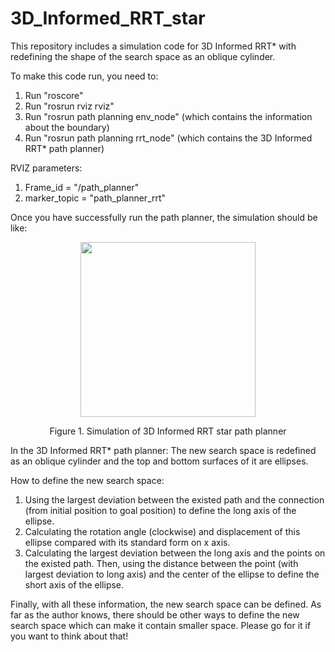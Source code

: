 # 3D_Informed_RRT_star

This repository includes a simulation code for 3D Informed RRT* with redefining the shape of the search space as an oblique cylinder. 

To make this code run, you need to:
1. Run "roscore"
2. Run "rosrun rviz rviz"
3. Run "rosrun path planning env_node" (which contains the information about the boundary)
4. Run "rosrun path planning rrt_node" (which contains the 3D Informed RRT* path planner)

RVIZ parameters:  <br  />
1. Frame_id = "/path_planner"  <br  />
2. marker_topic = "path_planner_rrt"  <br  />

Once you have successfully run the path planner, the simulation should be like:

<p align="center">
  <img width="280" height="280" src="https://github.com/newdexterity/Aerial-Grasping-Robot-Hands/blob/master/Media/prototype.png">
</p>

<p align="center"> 
  Figure 1. Simulation of 3D Informed RRT star path planner
</p>

In the 3D Informed RRT* path planner:
The new search space is redefined as an oblique cylinder and the top and bottom surfaces of it are ellipses.

How to define the new search space: 
1. Using the largest deviation between the existed path and the connection (from initial position to goal position) to define the long axis of the ellipse. 
2. Calculating the rotation angle (clockwise) and displacement of this ellipse compared with its standard form on x axis. 
3. Calculating the largest deviation between the long axis and the points on the existed path. Then, using the distance between the point (with largest deviation to long axis) and the center of the ellipse to define the short axis of the ellipse. 

Finally, with all these information, the new search space can be defined. As far as the author knows, there should be other ways to define the new search space which can make it contain smaller space. Please go for it if you want to think about that!
